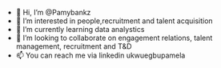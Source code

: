 - 👋 Hi, I’m @Pamybankz 
- 👀 I’m interested in people,recruitment and talent acquisition 
- 🌱 I’m currently learning data analystics
- 💞️ I’m looking to collaborate on engagement relations, talent management, recruitment and T&D
- 📫 You can reach me via linkedin ukwuegbupamela

<!---
Pamybankz/Pamybankz is a ✨ special ✨ repository because its `README.md` (this file) appears on your GitHub profile.
You can click the Preview link to take a look at your changes.
--->
